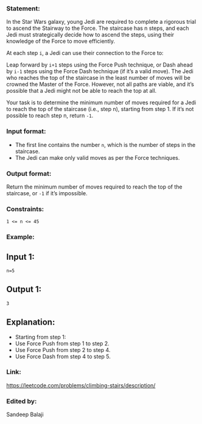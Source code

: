 ### Statement:
In the Star Wars galaxy, young Jedi are required to complete a rigorous trial to ascend the Stairway to the Force. The staircase has n steps, and each Jedi must strategically decide how to ascend the steps, using their knowledge of the Force to move efficiently.

At each step `i`, a Jedi can use their connection to the Force to:

Leap forward by `i+1` steps using the Force Push technique, or
Dash ahead by `i-1` steps using the Force Dash technique (if it’s a valid move).
The Jedi who reaches the top of the staircase in the least number of moves will be crowned the Master of the Force. However, not all paths are viable, and it’s possible that a Jedi might not be able to reach the top at all.

Your task is to determine the minimum number of moves required for a Jedi to reach the top of the staircase (i.e., step n), starting from step 1. If it’s not possible to reach step n, return `-1`.

### Input format:
- The first line contains the number `n`, which is the number of steps in the staircase.
- The Jedi can make only valid moves as per the Force techniques.

### Output format:
Return the minimum number of moves required to reach the top of the staircase, or `-1` if it’s impossible.

### Constraints:
`1 <= n <= 45`

### Example:
## Input 1:
```
n=5
```
## Output 1:
```
3
```
## Explanation:

- Starting from step 1:
- Use Force Push from step 1 to step 2.
- Use Force Push from step 2 to step 4.
- Use Force Dash from step 4 to step 5.

### Link:
https://leetcode.com/problems/climbing-stairs/description/

### Edited by:
Sandeep Balaji
